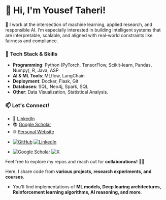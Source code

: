 # 👋 Hi, I'm Yousef Taheri!  

🚀 I work at the intersection of machine learning, applied research, and responsible AI.
I’m especially interested in building intelligent systems that are interpretable, scalable, and aligned with real-world constraints like fairness and compliance.

### 🔧 **Tech Stack & Skills**  
- **Programming**: Python (PyTorch, TensorFlow, Scikit-learn, Pandas, Numpy), R, Java, ASP  
- **AI & ML Tools**: MLflow, LangChain
- **Deployment**: Docker, Flask, Git  
- **Databases**: SQL, Neo4j, Spark, SQL  
- **Other**: Data Visualization, Statistical Analysis.  


### 📫 **Let's Connect!**  
- 💼 [LinkedIn](https://www.linkedin.com/in/yousef-taheri-0403205a/)  
- 📚 [Google Scholar](http://scholar.google.com/citations?user=IN72HckAAAAJ)  
- 🌐 [Personal Website](https://heritai.github.io/)


* [![GitHub](https://img.shields.io/badge/GitHub-%23121011.svg?logo=github&logoColor=white)](https://github.com/yousef-taheri)
 [![LinkedIn](https://custom-icon-badges.demolab.com/badge/LinkedIn-0A66C2?logo=linkedin-white&logoColor=fff)](https://www.linkedin.com/in/yousef-taheri/)
 
* [![Google Scholar](https://img.shields.io/badge/GoogleScholar-white?logo=googlescholar)](http://scholar.google.com/citations?user=IN72HckAAAAJ)
 [![X](https://img.shields.io/badge/X-blue?logo=x)](https://x.com/HeritaMind)



Feel free to explore my repos and reach out for **collaborations!** 🤖✨  


Here, I share code from **various projects, research experiments, and courses**. 
- You'll find implementations of **ML models, Deep learing architectures, Reinforcement learning algorithms, AI reasoning, and more**.





<!---
yousef-taheri/yousef-taheri is a ✨ special ✨ repository because its `README.md` (this file) appears on your GitHub profile.
You can click the Preview link to take a look at your changes.
--->
